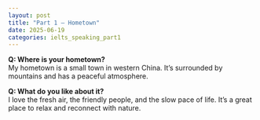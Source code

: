 ```yaml
---
layout: post
title: "Part 1 – Hometown"
date: 2025-06-19
categories: ielts_speaking_part1
---
```


**Q: Where is your hometown?**  
My hometown is a small town in western China. It’s surrounded by mountains and has a peaceful atmosphere.

**Q: What do you like about it?**  
I love the fresh air, the friendly people, and the slow pace of life. It’s a great place to relax and reconnect with nature.

